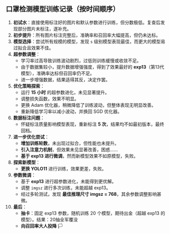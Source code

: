 ## 口罩检测模型训练记录（按时间顺序）

1. **初试水**：直接使用标注好的图片和默认参数进行训练，但分数极低。复查后发现部分图片未标注，遂补充。  
2. **初步提升**：所有图片标注完整后，准确率和召回率大幅提高，但仍未达标。  
3. **模型选择**：尝试所有规模的模型，发现 `s` 级别模型表现最佳，而更大的模型易过拟合且效果不佳。  
4. **超参数调整**：
   - 学习率过高导致训练波动剧烈，过低则训练缓慢或收敛不足。  
   - 由于数据集较小，提升数据增强强度，得到了效果最好的 **exp13**（第13代模型），准确率达标但召回率仍不足。  
   - 进一步增强数据，结果适得其反，决定作罢。  
5. **优化策略探索**：
   - 运行 **15 小时** 的超参数进化，未见显著提升。  
   - 调整损失函数，效果不明显。  
   - 更换 Adam 优化器，稍微降低了训练波动，但整体表现无明显改善。  
   - 重新降低学习率以减小波动，并换回 SGD 优化器。  
6. **数据标注问题**：
   - 怀疑标注质量影响模型表现，重新标注 **5 次**，结果均不如最初版本，最终回档。  
7. **进一步优化尝试**：
   - **增加训练轮数**，未出现过拟合，但性能也未提升。  
   - **引入注意力机制**，但效果未见显著改善，困惑……  
   - **基于 exp13 进行微调**，然而新模型效果不如原模型，失败。  
8. **探索新模型**：
   - **更换 YOLO11** 进行训练，效果更差，失败。  
9. **参数微调**：
   - 基于 **exp13** 进行超参数进化，未能得到更优解。  
   - 调整 `imgsz` 进行多次训练，未能超越 exp13。  
   - 经过多轮测试，发现 **最佳推理尺寸 imgsz = 768**，其余参数调整影响甚微。  
10. **最后**：
    - **抽卡**：固定 exp13 参数，随机训练 20 个模型，期待出金（超越 exp13 的模型）。结果：20抽全军覆没 
    - **向召回率大人投降** 🏳️